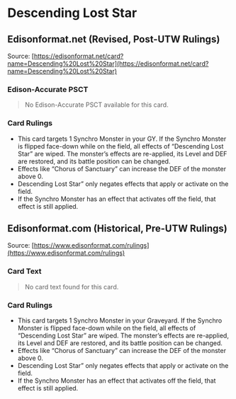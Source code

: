 # Descending Lost Star

## Edisonformat.net (Revised, Post-UTW Rulings)

Source: [https://edisonformat.net/card?name=Descending%20Lost%20Star](https://edisonformat.net/card?name=Descending%20Lost%20Star)

### Edison-Accurate PSCT

> No Edison-Accurate PSCT available for this card.

### Card Rulings

*   This card targets 1 Synchro Monster in your GY. If the Synchro Monster is flipped face-down while on the field, all effects of “Descending Lost Star” are wiped. The monster’s effects are re-applied, its Level and DEF are restored, and its battle position can be changed.
*   Effects like “Chorus of Sanctuary” can increase the DEF of the monster above 0.
*   Descending Lost Star” only negates effects that apply or activate on the field.
*   If the Synchro Monster has an effect that activates off the field, that effect is still applied.


## Edisonformat.com (Historical, Pre-UTW Rulings)

Source: [https://www.edisonformat.com/rulings](https://www.edisonformat.com/rulings)

### Card Text

> No card text found for this card.

### Card Rulings

*   This card targets 1 Synchro Monster in your Graveyard. If the Synchro Monster is flipped face-down while on the field, all effects of “Descending Lost Star” are wiped. The monster’s effects are re-applied, its Level and DEF are restored, and its battle position can be changed.
*   Effects like “Chorus of Sanctuary” can increase the DEF of the monster above 0.
*   Descending Lost Star” only negates effects that apply or activate on the field.
*   If the Synchro Monster has an effect that activates off the field, that effect is still applied.


